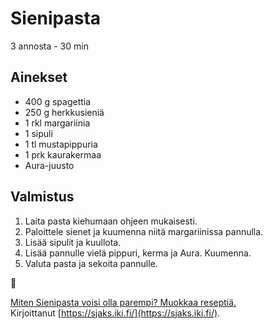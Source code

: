 # Sienipasta
3 annosta - 30 min


## Ainekset
- 400 g spagettia
- 250 g herkkusieniä
- 1 rkl margariinia
- 1 sipuli
- 1 tl mustapippuria
- 1 prk kaurakermaa
- Aura-juusto


## Valmistus
1. Laita pasta kiehumaan ohjeen mukaisesti.
2. Paloittele sienet ja kuumenna niitä margariinissa pannulla.
3. Lisää sipulit ja kuullota.
4. Lisää pannulle vielä pippuri, kerma ja Aura. Kuumenna.
5. Valuta pasta ja sekoita pannulle.

🥛

[Miten Sienipasta voisi olla parempi? Muokkaa reseptiä.](https://github.com/sjaks/cookbook/edit/master/src/sienipasta.md)  
Kirjoittanut [https://sjaks.iki.fi/](https://sjaks.iki.fi/).